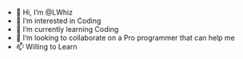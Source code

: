 - 👋 Hi, I’m @LWhiz
- 👀 I’m interested in Coding
- 🌱 I’m currently learning Coding
- 💞️ I’m looking to collaborate on a Pro programmer that can help me
- 📫 Willing to Learn

<!---
LWhiz/LWhiz is a ✨ special ✨ repository because its `README.md` (this file) appears on your GitHub profile.
You can click the Preview link to take a look at your changes.
--->
